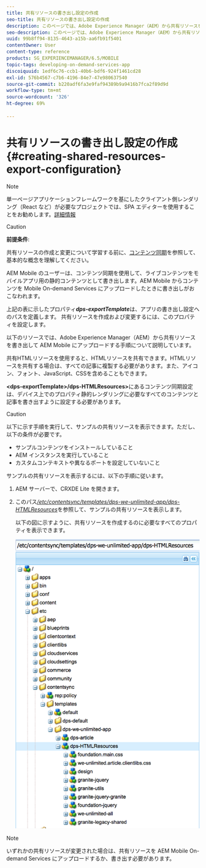 ```yaml
---
title: 共有リソースの書き出し設定の作成
seo-title: 共有リソースの書き出し設定の作成
description: このページでは、Adobe Experience Manager（AEM）から共有リソースを書き出して AEM Mobile にアップロードする手順の詳細について説明します。
seo-description: このページでは、Adobe Experience Manager（AEM）から共有リソースを書き出して AEM Mobile にアップロードする手順の詳細について説明します。
uuid: 99b8ff94-8135-4643-a15b-aa6fb91f5401
contentOwner: User
content-type: reference
products: SG_EXPERIENCEMANAGER/6.5/MOBILE
topic-tags: developing-on-demand-services-app
discoiquuid: 1edf6c76-ccb1-40b6-bdf6-924f1461cd28
exl-id: 576b4567-c7b6-4196-84e7-47e980637540
source-git-commit: b220adf6fa3e9faf94389b9a9416b7fca2f89d9d
workflow-type: tm+mt
source-wordcount: '326'
ht-degree: 69%

---
```


# 共有リソースの書き出し設定の作成{#creating-shared-resources-export-configuration}

>[!NOTE]
>
>単一ページアプリケーションフレームワークを基にしたクライアント側レンダリング（React など）が必要なプロジェクトでは、SPA エディターを使用することをお勧めします。[詳細情報](/help/sites-developing/spa-overview.md)

>[!CAUTION]
>
>**前提条件**:
>
>共有リソースの作成と変更について学習する前に、[コンテンツ同期](/help/mobile/mobile-ondemand-contentsync.md)を参照して、基本的な概念を理解してください。

AEM Mobile のユーザーは、コンテンツ同期を使用して、ライブコンテンツをモバイルアプリ用の静的コンテンツとして書き出します。AEM Mobile からコンテンツを Mobile On-demand Services にアップロードしたときに書き出しがおこなわれます。

上記の表に示したプロパティ&#x200B;***dps-exportTemplate***&#x200B;は、アプリの書き出し設定へのパスを定義します。 共有リソースを作成および変更するには、このプロパティを設定します。

以下のリソースでは、Adobe Experience Manager（AEM）から共有リソースを書き出して AEM Mobile にアップロードする手順について説明しています。

共有HTMLリソースを使用すると、HTMLリソースを共有できます。HTMLリソースを共有する場合は、すべての記事に複製する必要があります。また、アイコン、フォント、JavaScript、CSSを含めることもできます。

**&lt;dps-exportTemplate>/dps-HTMLResources>**&#x200B;にあるコンテンツ同期設定は、デバイス上でのプロパティ静的レンダリングに必要なすべてのコンテンツと記事を書き出すように設定する必要があります。

>[!CAUTION]
>
>以下に示す手順を実行して、サンプルの共有リソースを表示できます。ただし、以下の条件が必要です。
>
>* サンプルコンテンツをインストールしていること
>* AEM インスタンスを実行していること
>* カスタムコンテキストや異なるポートを設定していないこと

>



サンプルの共有リソースを表示するには、以下の手順に従います。

1. AEM サーバーで、CRXDE Lite を開きます。
1. このパス&#x200B;*[/etc/contentsync/templates/dps-we-unlimited-app/dps-HTMLResources](http://localhost:4502/crx/de/index.jsp#/etc/contentsync/templates/dps-we-unlimited-app/dps-HTMLResources)*&#x200B;を参照して、サンプルの共有リソースを表示します。

   以下の図に示すように、共有リソースを作成するのに必要なすべてのプロパティを表示できます。

   ![chlimage_1-145](assets/chlimage_1-145.png)

>[!NOTE]
>
>いずれかの共有リソースが変更された場合は、共有リソースを AEM Mobile On-demand Services にアップロードするか、書き出す必要があります。
